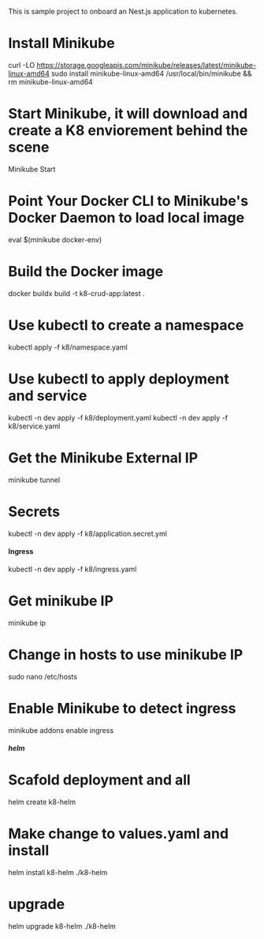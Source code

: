 This is sample project to onboard an Nest.js application to kubernetes.

# Install Minikube
curl -LO https://storage.googleapis.com/minikube/releases/latest/minikube-linux-amd64
sudo install minikube-linux-amd64 /usr/local/bin/minikube && rm minikube-linux-amd64

# Start Minikube, it will download and create a K8 enviorement behind the scene
Minikube Start
# Point Your Docker CLI to Minikube's Docker Daemon to load local image
eval $(minikube docker-env)


# Build the Docker image
docker buildx build -t k8-crud-app:latest .

# Use kubectl to create a namespace
kubectl apply -f k8/namespace.yaml

# Use kubectl to apply deployment and service
kubectl -n dev apply -f k8/deployment.yaml
kubectl -n dev apply -f k8/service.yaml

# Get the Minikube External IP
minikube tunnel

# Secrets
kubectl -n dev apply -f k8/application.secret.yml

#### Ingress
kubectl -n dev apply -f k8/ingress.yaml
# Get minikube IP
minikube ip
# Change in hosts to use minikube IP
sudo nano /etc/hosts
# Enable Minikube to detect ingress
minikube addons enable ingress


##### helm ####
# Scafold deployment and all
helm create k8-helm

# Make change to values.yaml and install
helm install k8-helm ./k8-helm

# upgrade
helm upgrade k8-helm ./k8-helm


